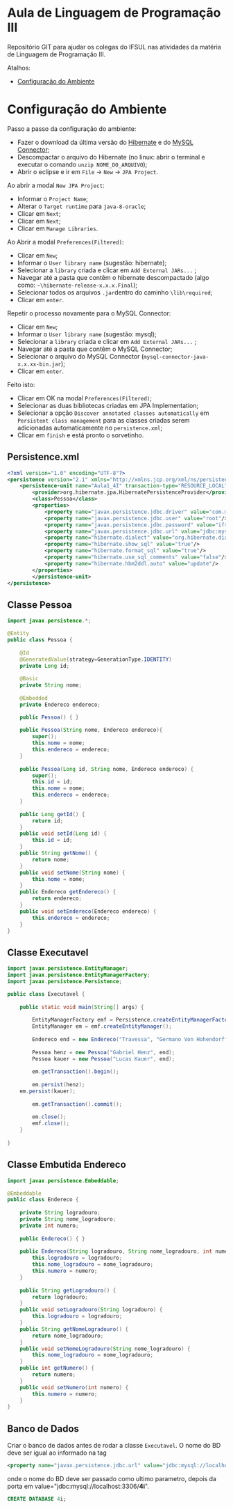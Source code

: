 # Aula de Linguagem de Programação III
Repositório GIT para ajudar os colegas do IFSUL nas atividades da matéria de Linguagem de Programação III.

Atalhos:

- [Configuração do Ambiente](#configuração-do-ambiente)

# Configuração do Ambiente
Passo a passo da configuração do ambiente:

- Fazer o download da última versão do [Hibernate](http://hibernate.org/orm/) e do [MySQL Connector](https://dev.mysql.com/downloads/connector/j/);
- Descompactar o arquivo do Hibernate (no linux: abrir o terminal e executar o comando `unzip NOME_DO_ARQUIVO`);
- Abrir o eclipse e ir em `File` ->  `New` -> `JPA Project`.

Ao abrir a modal `New JPA Project`:

- Informar o `Project Name`;
- Alterar o `Target runtime` para `java-8-oracle`;
- Clicar em `Next`;
- Clicar em `Next`;
- Clicar em `Manage Libraries`.

Ao Abrir a modal `Preferences(Filtered)`:
- Clicar em `New`;
- Informar o `User library name` (sugestão: hibernate);
- Selecionar a `library` criada e clicar em `Add External JARs...` ;
- Navegar até a pasta que contêm o hibernate descompactado (algo como: `~\hibernate-release-x.x.x.Final`);
- Selecionar todos os arquivos `.jar`dentro do caminho `\lib\required`;
- Clicar em `enter`.

Repetir o processo novamente para o MySQL Connector:
- Clicar em `New`;
- Informar o `User library name` (sugestão: mysql);
- Selecionar a `library` criada e clicar em `Add External JARs...` ;
- Navegar até a pasta que contêm o MySQL Connector;
- Selecionar o arquivo do MySQL Connector (`mysql-connector-java-x.x.xx-bin.jar`);
- Clicar em `enter`.

Feito isto:
- Clicar em OK na modal `Preferences(Filtered)`;
- Selecionar as duas bibliotecas criadas em JPA Implementation;
- Selecionar a opção `Discover annotated classes automatically` em `Persistent class management`
    para as classes criadas serem adicionadas automaticamente no `persistence.xml`;
- Clicar em `finish` e está pronto o sorvetinho.

## Persistence.xml

```xml
<?xml version="1.0" encoding="UTF-8"?>
<persistence version="2.1" xmlns="http://xmlns.jcp.org/xml/ns/persistence" xmlns:xsi="http://www.w3.org/2001/XMLSchema-instance" xsi:schemaLocation="http://xmlns.jcp.org/xml/ns/persistence http://xmlns.jcp.org/xml/ns/persistence/persistence_2_1.xsd">
    <persistence-unit name="Aula1_4I" transaction-type="RESOURCE_LOCAL">
        <provider>org.hibernate.jpa.HibernatePersistenceProvider</provider>   
        <class>Pessoa</class>
        <properties>
            <property name="javax.persistence.jdbc.driver" value="com.mysql.jdbc.Driver"/>
            <property name="javax.persistence.jdbc.user" value="root"/>
            <property name="javax.persistence.jdbc.password" value="ifsul2017"/>
            <property name="javax.persistence.jdbc.url" value="jdbc:mysql://localhost:3306/4i"/>
            <property name="hibernate.dialect" value="org.hibernate.dialect.MySQL5InnoDBDialect"/>
            <property name="hibernate.show_sql" value="true"/>
            <property name="hibernate.format_sql" value="true"/>
            <property name="hibernate.use_sql_comments" value="false"/>
            <property name="hibernate.hbm2ddl.auto" value="update"/>       
        </properties>
        </persistence-unit>
</persistence>
``` 

## Classe Pessoa

```java
import javax.persistence.*;

@Entity
public class Pessoa {
	
	@Id
	@GeneratedValue(strategy=GenerationType.IDENTITY)
	private Long id;
	
	@Basic
	private String nome;
	
	@Embedded
	private Endereco endereco;

	public Pessoa() { }
	
	public Pessoa(String nome, Endereco endereco){
		super();
		this.nome = nome;
		this.endereco = endereco;
	}
	
	public Pessoa(Long id, String nome, Endereco endereco) {
		super();
		this.id = id;
		this.nome = nome;
		this.endereco = endereco;
	}
	
	public Long getId() {
		return id;
	}
	public void setId(Long id) {
		this.id = id;
	}
	public String getNome() {
		return nome;
	}
	public void setNome(String nome) {
		this.nome = nome;
	}
	public Endereco getEndereco() {
		return endereco;
	}
	public void setEndereco(Endereco endereco) {
		this.endereco = endereco;
	}
}

```


## Classe Executavel

```java
import javax.persistence.EntityManager;
import javax.persistence.EntityManagerFactory;
import javax.persistence.Persistence;

public class Executavel {
	
    public static void main(String[] args) {
    	
        EntityManagerFactory emf = Persistence.createEntityManagerFactory("Aula1_4I");
        EntityManager em = emf.createEntityManager();
       
        Endereco end = new Endereco("Travessa", "Germano Von Hohendorff", 109);
        
        Pessoa henz = new Pessoa("Gabriel Henz", end);
        Pessoa kauer = new Pessoa("Lucas Kauer", end);
       
        em.getTransaction().begin();
	
        em.persist(henz);
	em.persist(kauer);
	
        em.getTransaction().commit();
	
        em.close();
        emf.close();
    }
    
}
```


## Classe Embutida Endereco
```java
import javax.persistence.Embeddable;

@Embeddable
public class Endereco {
	
	private String logradouro;
	private String nome_logradouro;
	private int numero;
	
	public Endereco() { }
	
	public Endereco(String logradouro, String nome_logradouro, int numero){
		this.logradouro = logradouro;
		this.nome_logradouro = nome_logradouro;
		this.numero = numero;
	}
	
	public String getLogradouro() {
		return logradouro;
	}
	public void setLogradouro(String logradouro) {
		this.logradouro = logradouro;
	}
	public String getNomeLogradouro() {
		return nome_logradouro;
	}
	public void setNomeLogradouro(String nome_logradouro) {
		this.nome_logradouro = nome_logradouro;
	}
	public int getNumero() {
		return numero;
	}
	public void setNumero(int numero) {
		this.numero = numero;
	}
}

```
## Banco de Dados

Criar o banco de dados antes de rodar a classe `Executavel`.
O nome do BD deve ser igual ao informado na tag 
```xml 
<property name="javax.persistence.jdbc.url" value="jdbc:mysql://localhost:3306/4i"/>
```
onde o nome do BD deve ser passado como ultimo parametro, depois da porta em value="jdbc:mysql://localhost:3306/**4i**".
```sql
CREATE DATABASE 4i;
```

